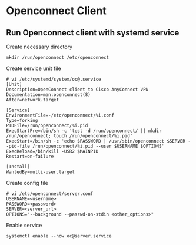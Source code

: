 # Openconnect Client

## Run Openconnect client with systemd service
Create necessary directory
```
mkdir /run/openconnect /etc/openconnect
```

Create service unit file
```
# vi /etc/systemd/system/oc@.service
[Unit]
Description=OpenConnect client to Cisco AnyConnect VPN
Documentation=man:openconnect(8)
After=network.target

[Service]
EnvironmentFile=-/etc/openconnect/%i.conf
Type=forking
PIDFile=/run/openconnect/%i.pid
ExecStartPre=/bin/sh -c 'test -d /run/openconnect/ || mkdir /run/openconnect; touch /run/openconnect/%i.pid'
ExecStart=/bin/sh -c 'echo $PASSWORD | /usr/sbin/openconnect $SERVER --pid-file /run/openconnect/%i.pid --user $USERNAME $OPTIONS'
ExecReload=/bin/kill -USR2 $MAINPID
Restart=on-failure

[Install]
WantedBy=multi-user.target
```

Create config file
```
# vi /etc/openconnect/server.conf
USERNAME=<username>
PASSWORD=<password>
SERVER=<server_url>
OPTIONS="--background --passwd-on-stdin <other_options>"
```

Enable service
```
systemctl enable --now oc@server.service
```

